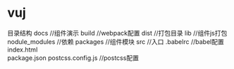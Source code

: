 # vuj

目录结构
docs  //组件演示
build //webpack配置
dist  //打包目录
lib   //组件js打包
nodule_modules //依赖
packages  //组件模块
src //入口
.babelrc  //babel配置
index.html  
package.json
postcss.config.js //postcss配置


